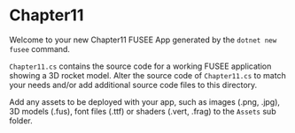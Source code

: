 # Chapter11

Welcome to your new Chapter11 FUSEE App generated by the `dotnet new fusee` command.

`Chapter11.cs` contains the source code for a working FUSEE application showing 
a 3D rocket model. Alter the source code of `Chapter11.cs` to match your needs 
and/or add additional source code files to this directory.

Add any assets to be deployed with your app, such as images (.png, .jpg), 
3D models (.fus), font files (.ttf) or shaders (.vert, .frag) 
to the `Assets` sub folder.



